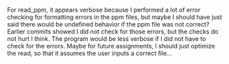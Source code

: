 For read_ppm, it appears verbose because I performed a lot of error checking
for formatting errors in the ppm files, but maybe I should have just
said there would be undefined behavior if the ppm file was not correct? 
Earlier commits showed I did not check for those errors, but the checks do not
hurt I think. The program would be less verbose if I did not have to check
for the errors. Maybe for future assignments, I should just optimize the read,
so that it assumes the user inputs a correct file...
